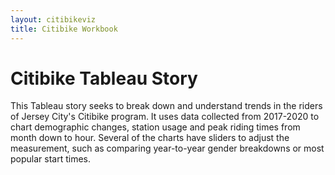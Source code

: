 ```yaml
---
layout: citibikeviz
title: Citibike Workbook
---
```

<h1 id="projecttitle">Citibike Tableau Story</h1>
<p id="projectp">This Tableau story seeks to break down and understand trends in the riders of Jersey City's Citibike program. It uses data collected from 2017-2020 to chart demographic changes, station usage and peak riding times from month down to hour. Several of the charts have sliders to adjust the measurement, such as comparing year-to-year gender breakdowns or most popular start times.</p>

